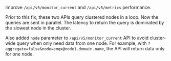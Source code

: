 Improve `/api/v5/monitor_current` and `/api/v5/metrics` performance.

Prior to this fix, these two APIs query clustered nodes in a loop.
Now the queries are sent in parallel.
The latency to return the query is dominated by the slowest node in the cluster.

Also added `node` parameter to `/api/v5/monitor_current` API to avoid cluster-wide query when only need data from one node.
For example, with `?aggregate=false&node=emqx@node1.domain.name`, the API will return data only for one node.
